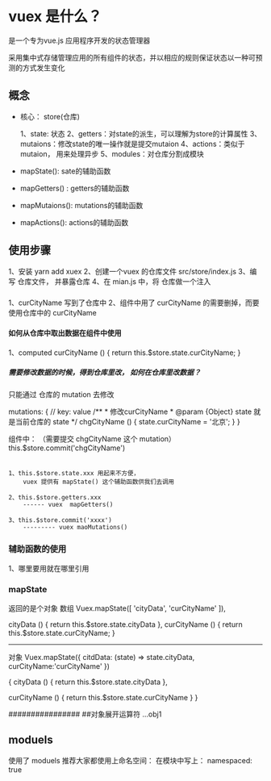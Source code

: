 # vuex 是什么？
  是一个专为vue.js 应用程序开发的状态管理器

  采用集中式存储管理应用的所有组件的状态，并以相应的规则保证状态以一种可预测的方式发生变化

## 概念
  - 核心： store(仓库)

    1、state: 状态
    2、getters：对state的派生，可以理解为store的计算属性
    3、mutaions：修改state的唯一操作就是提交mutaion
    4、actions：类似于mutaion， 用来处理异步
    5、modules：对仓库分割成模块

  - mapState(): sate的辅助函数
  - mapGetters() : getters的辅助函数
  - mapMutaions(): mutations的辅助函数
  - mapActions(): actions的辅助函数

## 使用步骤

  1、安装 yarn add xuex
  2、创建一个vuex 的仓库文件 src/store/index.js
  3、编写 仓库文件， 并暴露仓库
  4、在 mian.js 中，将 仓库做一个注入

###
  1、curCityName 写到了仓库中
  2、组件中用了 curCityName 的需要删掉，而要使用仓库中的 curCityName

#### 如何从仓库中取出数据在组件中使用
  1、computed
    curCityName () {
      return this.$store.state.curCityName;
    }


##### 需要修改数据的时候，得到仓库里改， 如何在仓库里改数据？
  只能通过 仓库的 mutation 去修改

   mutations: {
    // key: value
    /**
     * 修改curCityName
     * @param {Object} state 就是当前仓库的 state
     */
    chgCityName () {
      state.curCityName = '北京';
    }
  }

  组件中： （需要提交 chgCityName 这个 mutation）
  this.$store.commit('chgCityName')


  ######
    1、this.$store.state.xxx 用起来不方便，
        vuex 提供有 mapState() 这个辅助函数供我们去调用

    2、this.$store.getters.xxx
        ------ vuex  mapGetters()

    3、this.$store.commit('xxxx')
        --------- vuex maoMutations()

### 辅助函数的使用
  1、哪里要用就在哪里引用

### mapState
  返回的是个对象
数组
  Vuex.mapState([
    'cityData',
    'curCityName'
  ]),

  cityData () {
    return this.$store.state.cityData
  },
  curCityName () {
    return this.$store.state.curCityName;
  }

---------------------------------------
对象
Vuex.mapState({
  citdData: (state) => state.cityData,
  curCityName:'curCityName'
})

{
  cityData () {
    return this.$store.state.cityData
  },

  curCityName () {
    return this.$store.state.curCityName
  }
}




################
  ##对象展开运算符
    ...obj1



## moduels
  使用了 moduels 推荐大家都使用上命名空间：
  在模块中写上：
      namespaced: true
